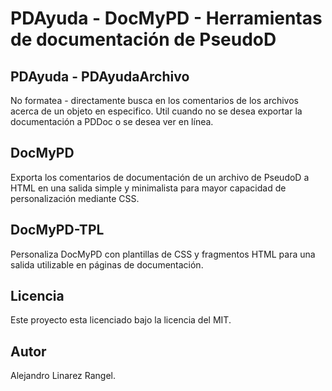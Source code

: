 # PDAyuda - DocMyPD - Herramientas de documentación de PseudoD #

## PDAyuda - PDAyudaArchivo ##

No formatea - directamente busca en los comentarios de los archivos
acerca de un objeto en especifico. Util cuando no se desea exportar
la documentación a PDDoc o se desea ver en línea.

## DocMyPD ##

Exporta los comentarios de documentación de un archivo de PseudoD
a HTML en una salida simple y minimalista para mayor capacidad de
personalización mediante CSS.

## DocMyPD-TPL ##

Personaliza DocMyPD con plantillas de CSS y fragmentos HTML para una salida
utilizable en páginas de documentación.

## Licencia ##

Este proyecto esta licenciado bajo la licencia del MIT.

## Autor ##

Alejandro Linarez Rangel.
